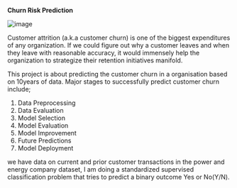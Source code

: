 **Churn Risk Prediction**


![image](https://user-images.githubusercontent.com/62845002/145405207-1e5300d3-2fd8-4caa-8a99-25182964bb1c.png)



Customer attrition (a.k.a customer churn) is one of the biggest expenditures of any organization. If we could figure out why a customer leaves and when they leave with reasonable accuracy, it would immensely help the organization to strategize their retention initiatives manifold.

This project is about predicting the customer churn in a organisation based on 10years of data. Major stages to successfully predict customer churn include;

1. Data Preprocessing
2. Data Evaluation
3. Model Selection
4. Model Evaluation
5. Model Improvement
6. Future Predictions
7. Model Deployment

we have data on current and prior customer transactions in the power and energy company dataset, I am doing a standardized supervised classification problem that tries to predict a binary outcome Yes or No(Y/N).
